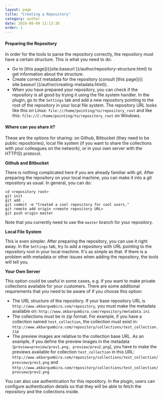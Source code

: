 ```yaml
---
layout: page
title: "Creating a Repository"
category: author
date: 2016-08-09 11:13:38
order: 1
---
```

#### Preparing the Repository
In order for the tools to parse the repository correctly, the repository
must have a certain structure. This is what you need to do:
  
  * Go to [this page]({{site.baseurl }}/author/repository-structure.html)
    to get information about the structure.
  * Create correct metadata for the repository (consult
    [this page]({{ site.baseurl }}/author/creating-metadata.html)).
  * When you have prepared your repository, you can check if the repository
    is all good by trying it using the file system handler.
    In the plugin, go to the ```Settings``` tab and add a new repository
    pointing to the root of the repository in your local file system.
    The repository URL looks like this on Linux:
    ```file:///home/pointing/to/repository_root``` and like this:
    ```file://C:/home/pointing/to/repository_root``` on Windows.

#### Where can you  share it?
These are the options for sharing: on Github, Bitbucket (they need to be
public repositories), local file system (if you want to share the
collections with your colleagues on the network), or in your own server
with the HTTP(S) protocol.

**Github and Bitbucket**

There is nothing complicated here if you are already familiar with git.
After preparing the repository on your local machine, you can make it
into a git repository as usual. In general, you can do:

```
cd <repository root>
git init
git add .
git commit -m "Created a cool repository for cool users."
git remote add origin <remote repository URL>
git push origin master
```

Note that you currently need to use the ```master``` branch
for your repository.


**Local File System**

This is even simpler. After preparing the repository, you can use 
it right away. In the ```Settings``` tab, try to add a repository with URL 
pointing to the repository root in your local machine.
It's as simple as that.
If there is a problem with metadata or other issues when adding the 
repository, the tools will tell you.


**Your Own Server**

This option could be useful in some cases, e.g. if you want to make private 
collections available for your customers.
There are some additional requirements that you need to be aware of if you
choose this option:

  * The URL structure of the repository. If your base repository URL 
    is ```http://www.akbargumbira.com/repository```, you must make the 
    metadata available on:
    ```http://www.akbargumbira.com/repository/metadata.ini```
  * The collections must be in zip format. For example, if you have a 
    collection named ```test_collection```, the collection must exist in: 
    ```http://www.akbargumbira.com/repository/collections/test_collection.zip```
  * The preview images are relative to the collection base URL. As an example,
   if you define the preview images in the metadata
   (```preview=preview/prev1.png, preview/prev2.png```), you have to make the
   previews available for collection ```test_collection``` in this URL:
   ```http://www.akbargumbira.com/repository/collections/test_collection/preview/prev1.png```
   and
   ```http://www.akbargumbira.com/repository/collections/test_collection/preview/prev2.png```

You can also use authentication for this repository.
In the  plugin, users can configure authentication details so that they will
be able to fetch the repository and the collections inside.
